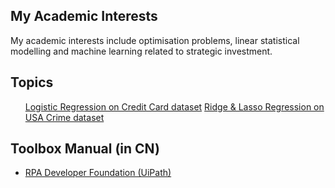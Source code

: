 ## My Academic Interests

My academic interests include optimisation problems, linear statistical modelling and machine learning related to strategic investment. 


## Topics

<nav> <!-- 本站统一的导航栏 -->
      <ul>
        <a href="credit_default">Logistic Regression on Credit Card dataset</a>
        <a href="usacrime">Ridge & Lasso Regression on USA Crime dataset</a>   
      </ul>
</nav>


## Toolbox Manual (in CN)

- [RPA Developer Foundation (UiPath)](https://zhuanlan.zhihu.com/p/366339702)
